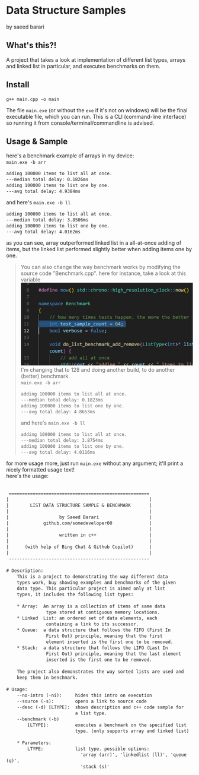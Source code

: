 # Data Structure Samples
by saeed barari

## What's this?!
A project that takes a look at implementation of different list types, arrays and linked list in particular, and executes benchmarks on them.

## Install
```console
g++ main.cpp -o main
```
The file `main.exe` (or without the `exe` if it's not on windows) will be the final executable file, which you can run. This is a CLI (command-line interface) so running it from console/terminal/commandline is advised.

## Usage & Sample
here's a benchmark example of arrays in my device:  
`main.exe -b arr`
```console
adding 100000 items to list all at once.
---median total delay: 0.1826ms
adding 100000 items to list one by one.
---avg total delay: 4.9384ms
```
and here's `main.exe -b ll`
```console
adding 100000 items to list all at once.
---median total delay: 3.8506ms
adding 100000 items to list one by one.
---avg total delay: 4.0162ms
```
as you can see, array outperformed linked list in a all-at-once adding of items, but the linked list performed slightly better when adding items one by one.

> You can also change the way benchmark works by modifying the source code "Benchmark.cpp". here for instance, take a look at this variable  
> ![benchmark script variable](/imgs/img1.png)  
> I'm changing that to 128 and doing another build, to do another (better) benchmark.  
> `main.exe -b arr`
> ```console
> adding 100000 items to list all at once.
> ---median total delay: 0.1823ms
> adding 100000 items to list one by one.
> ---avg total delay: 4.8653ms
> ```
> and here's `main.exe -b ll` 
> ```console
> adding 100000 items to list all at once.
> ---median total delay: 3.8754ms
> adding 100000 items to list one by one.
> ---avg total delay: 4.0116ms
> ```

for more usage more, just run `main.exe` without any argument; it'll print a nicely formatted usage text!  
here's the usage:

```console

 =====================================================
|                                                     |
|        LIST DATA STRUCTURE SAMPLE & BENCHMARK       |
|                                                     |
|                   by Saeed Barari                   |
|             github.com/somedeveloper00              |
|                                                     |
|                   written in c++                    |
|                                                     |
|      (with help of Bing Chat & Github Copilot)      |
|                                                     |
 -----------------------------------------------------

# Description:
    This is a project to demonstrating the way different data
    types work, buy showing examples and benchmarks of the given
    data type. This particular project is aimed only at list
    types, it includes the following list types:

    * Array:  An array is a collection of items of same data
               type stored at contiguous memory locations.
    * Linked  List: an ordered set of data elements, each
               containing a link to its successor.
    * Queue:  a data structure that follows the FIFO (First In
               First Out) principle, meaning that the first
               element inserted is the first one to be removed.
    * Stack:  a data structure that follows the LIFO (Last In
               First Out) principle, meaning that the last element
               inserted is the first one to be removed.

    The project also demonstrates the way sorted lists are used and
    keep them in benchmark.

# Usage:
    --no-intro (-ni):     hides this intro on execution
    --source (-s):        opens a link to source code
    --desc (-d) [LTYPE]:  shows description and c++ code sample for
                          a list type.
    --benchmark (-b)
        [LTYPE]:          executes a benchmark on the specified list
                          type. (only supports array and linked list)

    * Parameters:
        LTYPE:            list type. possible options:
                            'array (arr)', 'linkedlist (ll)', 'queue (q)',
                            'stack (s)'
```